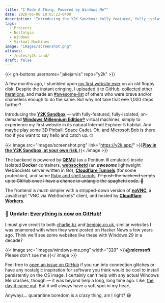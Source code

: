 ```yaml
---
title: "I Made A Thing, Powered by Windows Me™"
date: 2020-06-06 10:05:23-0400
description: "Introducing the Y2K Sandbox: fully featured, fully isolated, on-demand Windows Millennium Edition® virtual machines."
tags:
  - Projects
  - Nostalgia
  - Windows
  - Virtual Machines
image: "images/screenshot.png"
aliases:
  - /notes/y2k-land/
draft: false
---
```


{{< gh-buttons username="jakejarvis" repo="y2k" >}}

A few months ago, I stumbled upon [my first website ever](https://jakejarvis.github.io/my-first-website/) on an old floppy disk. Despite the instant cringing, I [uploaded it](https://github.com/jakejarvis/my-first-website) to GitHub, [collected other iterations](/previously/), and made an [#awesome-list](https://github.com/jakejarvis/awesome-first-code) of others who were brave and/or shameless enough to do the same. But why not take that ~~one~~ 1,000 steps further?

Introducing the [**Y2K Sandbox**](https://y2k.app/) — with fully-featured, fully-isolated, on-demand [**Windows Millennium Edition®**](https://www.youtube.com/watch?v=CaNDeyYP98A) virtual machines, simply to experience my first website in its natural Internet Explorer 5 habitat. And maybe play some [3D Pinball: Space Cadet](https://en.wikipedia.org/wiki/Full_Tilt!_Pinball#3D_Pinball_for_Windows_%E2%80%93_Space_Cadet). Oh, and [Microsoft Bob](https://en.wikipedia.org/wiki/Microsoft_Bob) is there too if you want to say hello and catch up. 🤓

{{< image src="images/screenshot.png" link="https://y2k.app/" >}}[**Play in the Y2K Sandbox, at your own risk.**](https://y2k.app/){{< /image >}}

The backend is powered by [**QEMU**](https://www.qemu.org/) (as a Pentium III emulator) inside isolated **Docker** containers, [**websocketd**](https://github.com/joewalnes/websocketd) (an **_awesome_** lightweight WebSockets server written in Go), [**Cloudflare Tunnels**](https://www.cloudflare.com/products/argo-tunnel/) (for some protection), and some [Ruby and shell scripts](https://github.com/jakejarvis/y2k/tree/master/backend). ~~I'll push the backend scripts up to GitHub once I have a chance to untangle the spaghetti code. 🍝~~

The frontend is _much_ simpler with a stripped-down version of [**noVNC**](https://github.com/novnc/noVNC), a JavaScript "VNC via WebSockets" client, and hosted by [**Cloudflare Workers**](https://developers.cloudflare.com/workers/sites/).

### 🎉 Update: [Everything is now on GitHub!](https://github.com/jakejarvis/y2k)

I must give credit to both [charlie.bz](https://charlie.bz/) and [benjojo.co.uk](https://benjojo.co.uk/), similar websites I was enamored with when they were posted on Hacker News a few years ago. Think we'll see some websites like these with Windows 29 in a decade?

{{< image src="images/windows-me.png" width="320" >}}**@microsoft** Please don't sue me.{{</ image >}}

Feel free to [open an issue on GitHub](https://github.com/jakejarvis/y2k/issues) if you run into connection glitches or have any nostalgic inspiration for software you think would be cool to install persistently on the OS image. I certainly can't help with any actual Windows Me crashes, though — it was beyond help a long, long time ago. Like, [the day it came out](https://books.google.com/books?id=Jbft8HXJZwQC&lpg=PP1&pg=PA76#v=onepage&q&f=false). But it will always have a soft spot in my heart.

Anyways... quarantine boredom is a crazy thing, am I right? 😷
